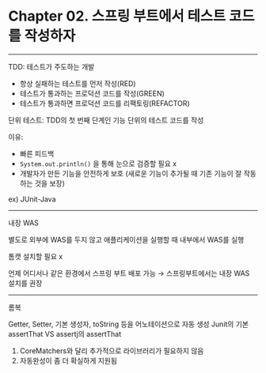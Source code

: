 # Chapter 02. 스프링 부트에서 테스트 코드를 작성하자
---
TDD: 테스트가 주도하는 개발

- 항상 실패하는 테스트를 먼저 작성(RED)
- 테스트가 통과하는 프로덕션 코드를 작성(GREEN)
- 테스트가 통과하면 프로덕션 코드를 리팩토링(REFACTOR)

단위 테스트:  TDD의 첫 번째 단계인 기능 단위의 테스트 코드를 작성

이유:
- 빠른 피드백
- `System.out.println()` 을 통해 눈으로 검증할 필요 x
- 개발자가 만든 기능을 안전하게 보호 
(새로운 기능이 추가될 때 기존 기능이 잘 작동하는 것을 보장)

ex) JUnit-Java 

---
내장 WAS

별도로 외부에 WAS를 두지 않고 애플리케이션을 실행할 때 내부에서 WAS를 실행

톰캣 설치할 필요 x

언제 어디서나 같은 환경에서 스프링 부트 배포 가능 → 스프링부트에서는 내장 WAS 설치를 권장

---
롬복

Getter, Setter, 기본 생성자, toString 등을 어노테이션으로 자동 생성
Junit의 기본 assertThat VS assertj의 assertThat

1. CoreMatchers와 달리 추가적으로 라이브러리가 필요하지 않음
2. 자동완성이 좀 더 확실하게 지원됨

